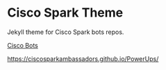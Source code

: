 # Cisco Spark Theme

Jekyll theme for Cisco Spark bots repos.


[Cisco Bots](https://ciscosparkopensource.github.io/bots/)



https://ciscosparkambassadors.github.io/PowerUps/

